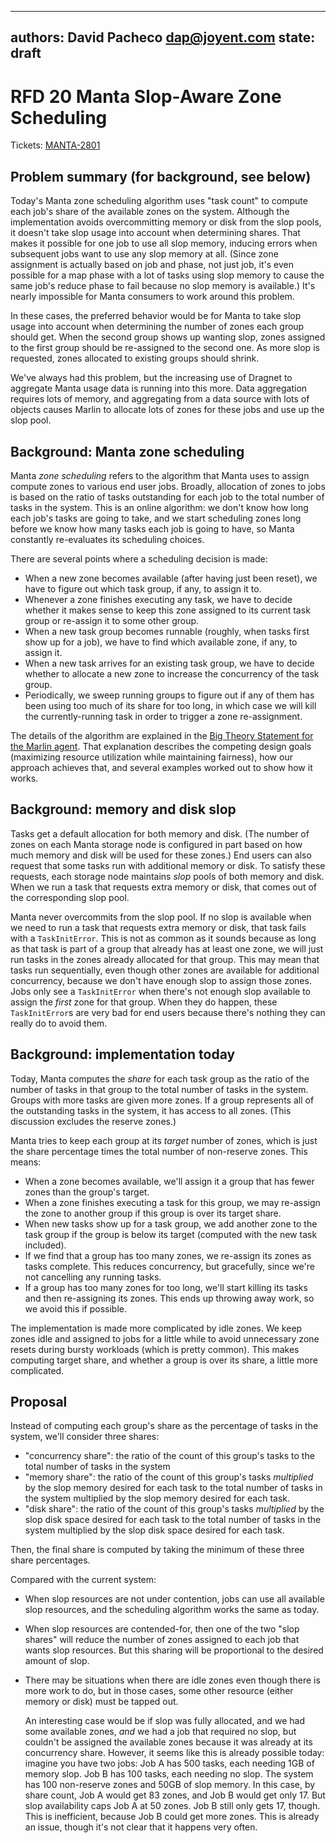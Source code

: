 ----
authors: David Pacheco <dap@joyent.com>
state: draft
----

<!--
    This Source Code Form is subject to the terms of the Mozilla Public
    License, v. 2.0. If a copy of the MPL was not distributed with this
    file, You can obtain one at http://mozilla.org/MPL/2.0/.
-->

<!--
    Copyright 2015 Joyent, Inc.
-->

# RFD 20 Manta Slop-Aware Zone Scheduling

Tickets: [MANTA-2801](https://devhub.joyent.com/jira/browse/MANTA-2801)

## Problem summary (for background, see below)

Today's Manta zone scheduling algorithm uses "task count" to compute each job's
share of the available zones on the system.  Although the implementation avoids
overcommitting memory or disk from the slop pools, it doesn't take slop usage
into account when determining shares.  That makes it possible for one job to use
all slop memory, inducing errors when subsequent jobs want to use any slop
memory at all.  (Since zone assignment is actually based on job and phase, not
just job, it's even possible for a map phase with a lot of tasks using slop
memory to cause the same job's reduce phase to fail because no slop memory is
available.)  It's nearly impossible for Manta consumers to work around this
problem.

In these cases, the preferred behavior would be for Manta to take slop usage
into account when determining the number of zones each group should get.  When
the second group shows up wanting slop, zones assigned to the first group should
be re-assigned to the second one.  As more slop is requested, zones allocated to
existing groups should shrink.  

We've always had this problem, but the increasing use of Dragnet to aggregate
Manta usage data is running into this more.  Data aggregation requires lots of
memory, and aggregating from a data source with lots of objects causes Marlin to
allocate lots of zones for these jobs and use up the slop pool.


## Background: Manta zone scheduling

Manta _zone scheduling_ refers to the algorithm that Manta uses to assign
compute zones to various end user jobs.  Broadly, allocation of zones to jobs is
based on the ratio of tasks outstanding for each job to the total number of
tasks in the system.  This is an online algorithm: we don't know how long each
job's tasks are going to take, and we start scheduling zones long before we know
how many tasks each job is going to have, so Manta constantly re-evaluates its
scheduling choices.

There are several points where a scheduling decision is made:

* When a new zone becomes available (after having just been reset), we have to
  figure out which task group, if any, to assign it to.
* Whenever a zone finishes executing any task, we have to decide whether it
  makes sense to keep this zone assigned to its current task group or re-assign
  it to some other group.
* When a new task group becomes runnable (roughly, when tasks first show up for
  a job), we have to find which available zone, if any, to assign it.
* When a new task arrives for an existing task group, we have to decide whether
  to allocate a new zone to increase the concurrency of the task group.
* Periodically, we sweep running groups to figure out if any of them has been
  using too much of its share for too long, in which case we will kill the
  currently-running task in order to trigger a zone re-assignment.

The details of the algorithm are explained in the [Big Theory Statement for the
Marlin
agent](https://github.com/joyent/manta-marlin/blob/3203685ae50c9f8941e9c05c721f5c36b50e602e/agent/lib/agent/agent.js#L27-L183).
That explanation describes the competing design goals (maximizing resource
utilization while maintaining fairness), how our approach achieves that, and
several examples worked out to show how it works.


## Background: memory and disk slop

Tasks get a default allocation for both memory and disk.  (The number of zones
on each Manta storage node is configured in part based on how much memory and
disk will be used for these zones.)  End users can also request that some tasks
run with additional memory or disk.  To satisfy these requests, each storage
node maintains _slop_ pools of both memory and disk.  When we run a task that
requests extra memory or disk, that comes out of the corresponding slop pool.

Manta never overcommits from the slop pool.  If no slop is available when we
need to run a task that requests extra memory or disk, that task fails with a
`TaskInitError`.  This is not as common as it sounds because as long as that
task is part of a group that already has at least one zone, we will just run
tasks in the zones already allocated for that group.  This may mean that tasks
run sequentially, even though other zones are available for additional
concurrency, because we don't have enough slop to assign those zones.  Jobs only
see a `TaskInitError` when there's not enough slop available to assign the
_first_ zone for that group.  When they do happen, these `TaskInitError`s are
very bad for end users because there's nothing they can really do to avoid them.


## Background: implementation today

Today, Manta computes the _share_ for each task group as the ratio of the number
of tasks in that group to the total number of tasks in the system.  Groups with
more tasks are given more zones.  If a group represents all of the outstanding
tasks in the system, it has access to all zones.  (This discussion excludes the
reserve zones.)

Manta tries to keep each group at its _target_ number of zones, which is just
the share percentage times the total number of non-reserve zones.  This means:

* When a zone becomes available, we'll assign it a group that has fewer zones
  than the group's target.
* When a zone finishes executing a task for this group, we may re-assign the
  zone to another group if this group is over its target share.
* When new tasks show up for a task group, we add another zone to the task group
  if the group is below its target (computed with the new task included).
* If we find that a group has too many zones, we re-assign its zones as
  tasks complete.  This reduces concurrency, but gracefully, since we're not
  cancelling any running tasks.
* If a group has too many zones for too long, we'll start killing its tasks and
  then re-assigning its zones.  This ends up throwing away work, so we avoid
  this if possible.

The implementation is made more complicated by idle zones.  We keep zones idle
and assigned to jobs for a little while to avoid unnecessary zone resets during
bursty workloads (which is pretty common).  This makes computing target share,
and whether a group is over its share, a little more complicated.


## Proposal

Instead of computing each group's share as the percentage of tasks in the
system, we'll consider three shares:

* "concurrency share": the ratio of the count of this group's tasks to the total
  number of tasks in the system
* "memory share": the ratio of the count of this group's tasks _multiplied_ by
  the slop memory desired for each task to the total number of tasks in the
  system multiplied by the slop memory desired for each task.
* "disk share": the ratio of the count of this group's tasks _multiplied_ by
  the slop disk space desired for each task to the total number of tasks in the
  system multiplied by the slop disk space desired for each task.

Then, the final share is computed by taking the minimum of these three share
percentages.

Compared with the current system:

* When slop resources are not under contention, jobs can use all available slop
  resources, and the scheduling algorithm works the same as today.
* When slop resources are contended-for, then one of the two "slop shares" will
  reduce the number of zones assigned to each job that wants slop resources.
  But this sharing will be proportional to the desired amount of slop.
* There may be situations when there are idle zones even though there is more
  work to do, but in those cases, some other resource (either memory or disk)
  must be tapped out.

  An interesting case would be if slop was fully allocated, and we had some
  available zones, _and_ we had a job that required no slop, but couldn't be
  assigned the available zones because it was already at its concurrency share.
  However, it seems like this is already possible today: imagine you have two
  jobs: Job A has 500 tasks, each needing 1GB of memory slop.  Job B has 100
  tasks, each needing no slop.  The system has 100 non-reserve zones and 50GB of
  slop memory.  In this case, by share count, Job A would get 83 zones, and Job
  B would get only 17.  But slop availability caps Job A at 50 zones.  Job B
  still only gets 17, though.  This is inefficient, because Job B could get more
  zones.  This is already an issue, though it's not clear that it happens very
  often.
